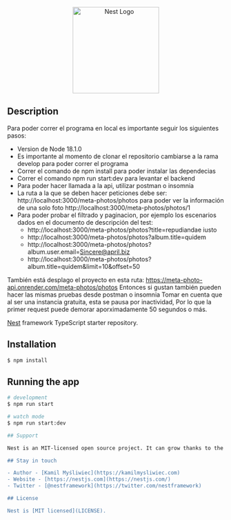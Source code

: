 <p align="center">
  <a href="http://nestjs.com/" target="blank"><img src="https://nestjs.com/img/logo-small.svg" width="200" alt="Nest Logo" /></a>
</p>

## Description

Para poder correr el programa en local es importante seguir los siguientes pasos:
  * Version de Node 18.1.0
  * Es importante al momento de clonar el repositorio cambiarse a la rama develop para poder correr el programa
  * Correr el comando de npm install para poder instalar las dependecias
  * Correr el comando npm run start:dev para levantar el backend
  * Para poder hacer llamada a la api, utilizar postman o insomnia
  * La ruta a la que se deben hacer peticiones debe ser: http://localhost:3000/meta-photos/photos
    para poder ver la información de una solo foto http://localhost:3000/meta-photos/photos/1 
  * Para poder probar el filtrado y paginacion, por ejemplo los escenarios dados en el documento de descripción del test: 
      - http://localhost:3000/meta-photos/photos?title=repudiandae iusto
      - http://localhost:3000/meta-photos/photos?album.title=quidem
      - http://localhost:3000/meta-photos/photos?album.user.email=Sincere@april.biz
      - http://localhost:3000/meta-photos/photos?album.title=quidem&limit=10&offset=50

También está desplago el proyecto en esta ruta: https://meta-photo-api.onrender.com/meta-photos/photos
Entonces si gustan también pueden hacer las mismas pruebas desde postman o insomnia
Tomar en cuenta que al ser una instancia gratuita, esta se pausa por inactividad, Por lo que la primer request puede demorar
aporximadamente 50 segundos o más.

[Nest](https://github.com/nestjs/nest) framework TypeScript starter repository.

## Installation

```bash
$ npm install
```

## Running the app

```bash
# development
$ npm run start

# watch mode
$ npm run start:dev

## Support

Nest is an MIT-licensed open source project. It can grow thanks to the sponsors and support by the amazing backers. If you'd like to join them, please [read more here](https://docs.nestjs.com/support).

## Stay in touch

- Author - [Kamil Myśliwiec](https://kamilmysliwiec.com)
- Website - [https://nestjs.com](https://nestjs.com/)
- Twitter - [@nestframework](https://twitter.com/nestframework)

## License

Nest is [MIT licensed](LICENSE).

